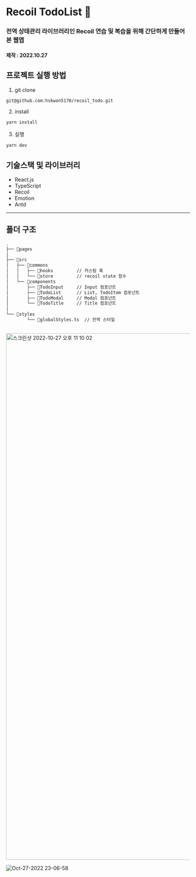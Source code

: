 <h1>Recoil TodoList 🏁</h1>

<h3>전역 상태관리 라이브러리인 Recoil 연습 및 복습을 위해 간단하게 만들어본 웹앱</h3>
<h4>제작 : 2022.10.27</h4>

## 프로젝트 실행 방법

1. git clone

```bash
git@github.com:hskwon5170/recoil_todo.git
```

2. install

```bash
yarn install
```

3. 실행

```bash
yarn dev
```

## 기술스택 및 라이브러리

- React.js
- TypeScript
- Recoil
- Emotion
- Antd

---

## 폴더 구조

```bash
. 
├── 📂pages
│
├── 📂src
│   ├── 📂commons
│   │   ├── 📂hooks         // 커스텀 훅
│   │   └── 📂store         // recoil state 함수
│   └── 📂components
│       ├── 📂TodoInput     // Input 컴포넌트
│       ├── 📂TodoList      // List, TodoItem 컴포넌트       
│       ├── 📂TodoModal     // Modal 컴포넌트        
│       └── 📂TodoTitle     // Title 컴포넌트                                                      
│                      
└── 📂styles
        └── 📜globalStyles.ts  // 전역 스타일
        
```

<img width="1440" alt="스크린샷 2022-10-27 오후 11 10 02" src="https://user-images.githubusercontent.com/104052466/198308576-e1b64f1d-408c-4daf-9f9a-36569682bb91.png">


![Oct-27-2022 23-06-58](https://user-images.githubusercontent.com/104052466/198308162-0c8065c8-d57e-4af6-a081-3ff2329cc287.gif)
